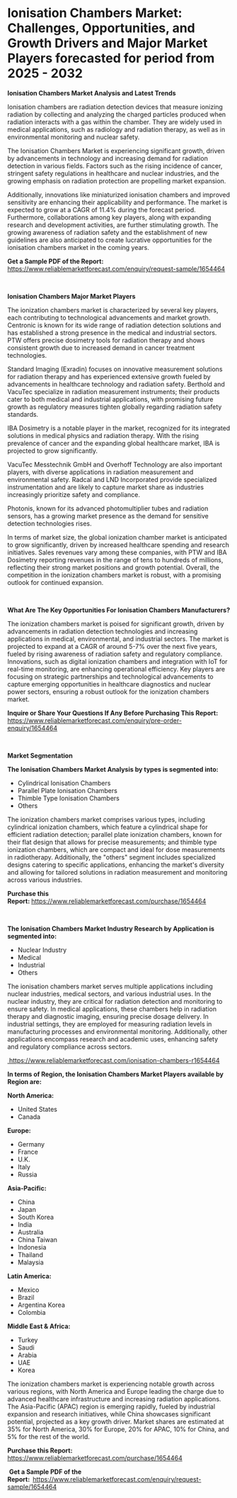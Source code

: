<p><h1>Ionisation Chambers Market: Challenges, Opportunities, and Growth Drivers and Major Market Players forecasted for period from 2025 - 2032</h1></p><p><strong>Ionisation Chambers Market Analysis and Latest Trends</strong></p>
<p><p>Ionisation chambers are radiation detection devices that measure ionizing radiation by collecting and analyzing the charged particles produced when radiation interacts with a gas within the chamber. They are widely used in medical applications, such as radiology and radiation therapy, as well as in environmental monitoring and nuclear safety. </p><p>The Ionisation Chambers Market is experiencing significant growth, driven by advancements in technology and increasing demand for radiation detection in various fields. Factors such as the rising incidence of cancer, stringent safety regulations in healthcare and nuclear industries, and the growing emphasis on radiation protection are propelling market expansion. </p><p>Additionally, innovations like miniaturized ionisation chambers and improved sensitivity are enhancing their applicability and performance. The market is expected to grow at a CAGR of 11.4% during the forecast period. Furthermore, collaborations among key players, along with expanding research and development activities, are further stimulating growth. The growing awareness of radiation safety and the establishment of new guidelines are also anticipated to create lucrative opportunities for the ionisation chambers market in the coming years.</p></p>
<p><strong>Get a Sample PDF of the Report:&nbsp;</strong> <a href="https://www.reliablemarketforecast.com/enquiry/request-sample/1654464?utm_campaign=3249&utm_medium=2&utm_source=Github&utm_content=ia&utm_term=16042025&utm_id=ionisation-chambers">https://www.reliablemarketforecast.com/enquiry/request-sample/1654464</a></p>
<p>&nbsp;</p>
<p><strong>Ionisation Chambers Major Market Players</strong></p>
<p><p>The ionization chambers market is characterized by several key players, each contributing to technological advancements and market growth. Centronic is known for its wide range of radiation detection solutions and has established a strong presence in the medical and industrial sectors. PTW offers precise dosimetry tools for radiation therapy and shows consistent growth due to increased demand in cancer treatment technologies.</p><p>Standard Imaging (Exradin) focuses on innovative measurement solutions for radiation therapy and has experienced extensive growth fueled by advancements in healthcare technology and radiation safety. Berthold and VacuTec specialize in radiation measurement instruments; their products cater to both medical and industrial applications, with promising future growth as regulatory measures tighten globally regarding radiation safety standards.</p><p>IBA Dosimetry is a notable player in the market, recognized for its integrated solutions in medical physics and radiation therapy. With the rising prevalence of cancer and the expanding global healthcare market, IBA is projected to grow significantly.</p><p>VacuTec Messtechnik GmbH and Overhoff Technology are also important players, with diverse applications in radiation measurement and environmental safety. Radcal and LND Incorporated provide specialized instrumentation and are likely to capture market share as industries increasingly prioritize safety and compliance.</p><p>Photonis, known for its advanced photomultiplier tubes and radiation sensors, has a growing market presence as the demand for sensitive detection technologies rises.</p><p>In terms of market size, the global ionization chamber market is anticipated to grow significantly, driven by increased healthcare spending and research initiatives. Sales revenues vary among these companies, with PTW and IBA Dosimetry reporting revenues in the range of tens to hundreds of millions, reflecting their strong market positions and growth potential. Overall, the competition in the ionization chambers market is robust, with a promising outlook for continued expansion.</p></p>
<p>&nbsp;</p>
<p><strong>What Are The Key Opportunities For Ionisation Chambers Manufacturers?</strong></p>
<p><p>The ionization chambers market is poised for significant growth, driven by advancements in radiation detection technologies and increasing applications in medical, environmental, and industrial sectors. The market is projected to expand at a CAGR of around 5-7% over the next five years, fueled by rising awareness of radiation safety and regulatory compliance. Innovations, such as digital ionization chambers and integration with IoT for real-time monitoring, are enhancing operational efficiency. Key players are focusing on strategic partnerships and technological advancements to capture emerging opportunities in healthcare diagnostics and nuclear power sectors, ensuring a robust outlook for the ionization chambers market.</p></p>
<p><strong>Inquire or Share Your Questions If Any Before Purchasing This Report:</strong> <a href="https://www.reliablemarketforecast.com/enquiry/pre-order-enquiry/1654464?utm_campaign=3249&utm_medium=2&utm_source=Github&utm_content=ia&utm_term=16042025&utm_id=ionisation-chambers">https://www.reliablemarketforecast.com/enquiry/pre-order-enquiry/1654464</a></p>
<p>&nbsp;</p>
<p><strong>Market Segmentation</strong></p>
<p><strong>The Ionisation Chambers Market Analysis by types is segmented into:</strong></p>
<p><ul><li>Cylindrical Ionisation Chambers</li><li>Parallel Plate Ionisation Chambers</li><li>Thimble Type Ionisation Chambers</li><li>Others</li></ul></p>
<p><p>The ionization chambers market comprises various types, including cylindrical ionization chambers, which feature a cylindrical shape for efficient radiation detection; parallel plate ionization chambers, known for their flat design that allows for precise measurements; and thimble type ionization chambers, which are compact and ideal for dose measurements in radiotherapy. Additionally, the "others" segment includes specialized designs catering to specific applications, enhancing the market's diversity and allowing for tailored solutions in radiation measurement and monitoring across various industries.</p></p>
<p><strong>Purchase this Report:&nbsp;</strong><a href="https://www.reliablemarketforecast.com/purchase/1654464?utm_campaign=3249&utm_medium=2&utm_source=Github&utm_content=ia&utm_term=16042025&utm_id=ionisation-chambers">https://www.reliablemarketforecast.com/purchase/1654464</a></p>
<p>&nbsp;</p>
<p><strong>The Ionisation Chambers Market Industry Research by Application is segmented into:</strong></p>
<p><ul><li>Nuclear Industry</li><li>Medical</li><li>Industrial</li><li>Others</li></ul></p>
<p><p>The ionisation chambers market serves multiple applications including nuclear industries, medical sectors, and various industrial uses. In the nuclear industry, they are critical for radiation detection and monitoring to ensure safety. In medical applications, these chambers help in radiation therapy and diagnostic imaging, ensuring precise dosage delivery. In industrial settings, they are employed for measuring radiation levels in manufacturing processes and environmental monitoring. Additionally, other applications encompass research and academic uses, enhancing safety and regulatory compliance across sectors.</p></p>
<p><a href="https://www.reliablemarketforecast.com/ionisation-chambers-r1654464?utm_campaign=3249&utm_medium=2&utm_source=Github&utm_content=ia&utm_term=16042025&utm_id=ionisation-chambers">&nbsp;https://www.reliablemarketforecast.com/ionisation-chambers-r1654464</a></p>
<p><strong>In terms of Region, the Ionisation Chambers Market Players available by Region are:</strong></p>
<p>
    <p> <strong> North America: </strong>
        <ul>
            <li>United States</li>
            <li>Canada</li>
        </ul>
        </p> 
    <p> <strong> Europe: </strong>
        <ul>
            <li>Germany</li>
            <li>France</li>
            <li>U.K.</li>
            <li>Italy</li>
            <li>Russia</li>
        </ul>
        </p> 
    <p> <strong> Asia-Pacific: </strong>
        <ul>
            <li>China</li>
            <li>Japan</li>
            <li>South Korea</li>
            <li>India</li>
            <li>Australia</li>
            <li>China Taiwan</li>
            <li>Indonesia</li>
            <li>Thailand</li>
            <li>Malaysia</li>
        </ul>
        </p> 
    <p> <strong> Latin America: </strong>
        <ul>
            <li>Mexico</li>
            <li>Brazil</li>
            <li>Argentina Korea</li>
            <li>Colombia</li>
        </ul>
        </p> 
    <p> <strong> Middle East & Africa: </strong>
        <ul>
            <li>Turkey</li>
            <li>Saudi</li>
            <li>Arabia</li>
            <li>UAE</li>
            <li>Korea</li>
        </ul>
    </p>
    </p>
<p><p>The ionization chambers market is experiencing notable growth across various regions, with North America and Europe leading the charge due to advanced healthcare infrastructure and increasing radiation applications. The Asia-Pacific (APAC) region is emerging rapidly, fueled by industrial expansion and research initiatives, while China showcases significant potential, projected as a key growth driver. Market shares are estimated at 35% for North America, 30% for Europe, 20% for APAC, 10% for China, and 5% for the rest of the world.</p></p>
<p><strong>Purchase this Report: </strong><a href="https://www.reliablemarketforecast.com/purchase/1654464?utm_campaign=3249&utm_medium=2&utm_source=Github&utm_content=ia&utm_term=16042025&utm_id=ionisation-chambers">https://www.reliablemarketforecast.com/purchase/1654464</a></p>
<p>&nbsp;<strong>Get a Sample PDF of the Report:&nbsp;&nbsp;</strong><a href="https://www.reliablemarketforecast.com/enquiry/request-sample/1654464?utm_campaign=3249&utm_medium=2&utm_source=Github&utm_content=ia&utm_term=16042025&utm_id=ionisation-chambers">https://www.reliablemarketforecast.com/enquiry/request-sample/1654464</a></p>
<p><strong></strong></p>
<p><p></p><p></p><p></p></p>